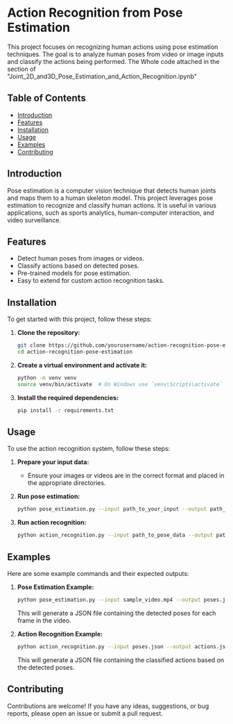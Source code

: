 # Action Recognition from Pose Estimation

This project focuses on recognizing human actions using pose estimation techniques. The goal is to analyze human poses from video or image inputs and classify the actions being performed.
The Whole code attached in the section of "Joint_2D_and3D_Pose_Estimation_and_Action_Recognition.ipynb"

## Table of Contents
- [Introduction](#introduction)
- [Features](#features)
- [Installation](#installation)
- [Usage](#usage)
- [Examples](#examples)
- [Contributing](#contributing)

## Introduction
Pose estimation is a computer vision technique that detects human joints and maps them to a human skeleton model. This project leverages pose estimation to recognize and classify human actions. It is useful in various applications, such as sports analytics, human-computer interaction, and video surveillance.

## Features
- Detect human poses from images or videos.
- Classify actions based on detected poses.
- Pre-trained models for pose estimation.
- Easy to extend for custom action recognition tasks.

## Installation
To get started with this project, follow these steps:

1. **Clone the repository:**
    ```bash
    git clone https://github.com/yourusername/action-recognition-pose-estimation.git
    cd action-recognition-pose-estimation
    ```

2. **Create a virtual environment and activate it:**
    ```bash
    python -m venv venv
    source venv/bin/activate  # On Windows use `venv\Scripts\activate`
    ```

3. **Install the required dependencies:**
    ```bash
    pip install -r requirements.txt
    ```

## Usage
To use the action recognition system, follow these steps:

1. **Prepare your input data:**
    - Ensure your images or videos are in the correct format and placed in the appropriate directories.

2. **Run pose estimation:**
    ```bash
    python pose_estimation.py --input path_to_your_input --output path_to_output
    ```

3. **Run action recognition:**
    ```bash
    python action_recognition.py --input path_to_pose_data --output path_to_action_results
    ```

## Examples
Here are some example commands and their expected outputs:

1. **Pose Estimation Example:**
    ```bash
    python pose_estimation.py --input sample_video.mp4 --output poses.json
    ```
    This will generate a JSON file containing the detected poses for each frame in the video.

2. **Action Recognition Example:**
    ```bash
    python action_recognition.py --input poses.json --output actions.json
    ```
    This will generate a JSON file containing the classified actions based on the detected poses.

## Contributing
Contributions are welcome! If you have any ideas, suggestions, or bug reports, please open an issue or submit a pull request.
